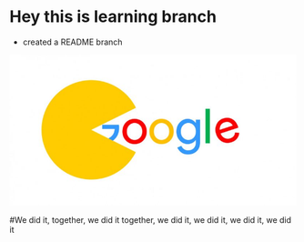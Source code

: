 # Hey this is learning branch
- created a README branch

![](pacman.jpg)

#We did it, together, we did it together, we did it, we did it, we did it, we did it